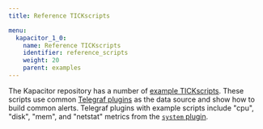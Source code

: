 ```yaml
---
title: Reference TICKscripts

menu:
  kapacitor_1_0:
    name: Reference TICKscripts
    identifier: reference_scripts
    weight: 20
    parent: examples
---
```


The Kapacitor repository has a number of [example TICKscripts](https://github.com/influxdata/kapacitor/tree/master/examples/telegraf). 
These scripts use common [Telegraf plugins](https://github.com/influxdata/telegraf/tree/master/plugins/inputs) as the data source and show 
how to build common alerts. 
Telegraf plugins with example scripts include "cpu", "disk", "mem", and 
"netstat" metrics from the [`system` plugin](https://github.com/influxdata/telegraf/tree/master/plugins/inputs/system).
